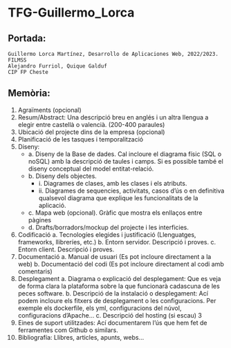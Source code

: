 # TFG-Guillermo_Lorca
## Portada:
    Guillermo Lorca Martínez, Desarrollo de Aplicaciones Web, 2022/2023.
    FILMSS
    Alejandro Furriol, Quique Galduf
    CIP FP Cheste 
## Memòria:
1. Agraïments (opcional)
2. Resum/Abstract: Una descripció breu en anglés i un altra llengua a elegir entre
castellà o valencià. (200-400 paraules)
3. Ubicació del projecte dins de la empresa (opcional)
4. Planificació de les tasques i temporalització
5. Diseny:
   * a. Diseny de la Base de dades. Cal incloure el diagrama físic (SQL o noSQL) amb
la descripció de taules i camps. Si es possible també el diseny conceptual del
model entitat-relació.
   * b. Diseny dels objectes.
        * i. Diagrames de clases, amb les clases i els atributs.
        * ii. Diagrames de sequencies, activitats, casos d’ús o en definitiva
qualsevol diagrama que explique les funcionalitats de la aplicació.
   * c. Mapa web (opcional). Gràfic que mostra els enllaços entre pàgines
   * d. Drafts/borradors/mockup del projecte i les interficies.
6. Codificació
a. Tecnologíes elegides i justificació (Llenguatges, frameworks, llibreríes, etc.)
b. Entorn servidor. Descripció i proves.
c. Entorn client. Descripció i proves.
7. Documentació
a. Manual de usuari (Es pot incloure directament a la web)
b. Documentació del codi (Es pot incloure directament al codi amb comentaris)
8. Desplegament
a. Diagrama o explicació del desplegament: Que es veja de forma clara la
plataforma sobre la que funcionarà cadascuna de les peces software.
b. Descripció de la instalació o desplegament: Ací podem incloure els fitxers de
desplegament o les configuracions. Per exemple els dockerfile, els yml,
configuracions del núvol, configuracions d’Apache…
c. Descripció del hosting (si escau)
3
9. Eines de suport utilitzades: Ací documentarem l’ús que hem fet de ferramentes com
Github o similars.
10. Bibliografía: Llibres, articles, apunts, webs…
